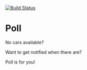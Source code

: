 [![Build Status](https://api.travis-ci.org/mmr/Poll.svg?branch=master)](https://travis-ci.org/mmr/Poll/)

# Poll

No cars available?

Want to get notified when there are?

Poll is for you!
